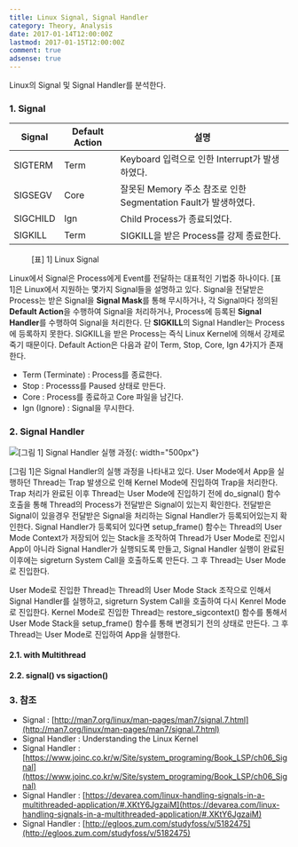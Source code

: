 ```yaml
---
title: Linux Signal, Signal Handler
category: Theory, Analysis
date: 2017-01-14T12:00:00Z
lastmod: 2017-01-15T12:00:00Z
comment: true
adsense: true
---
```


Linux의 Signal 및 Signal Handler를 분석한다.

### 1. Signal

| Signal | Default Action | 설명 |
|--------|----------------|------|
| SIGTERM | Term | Keyboard 입력으로 인한 Interrupt가 발생하였다. |
| SIGSEGV | Core | 잘못된 Memory 주소 참조로 인한 Segmentation Fault가 발생하였다. |
| SIGCHILD | Ign | Child Process가 종료되었다. |
| SIGKILL | Term | SIGKILL을 받은 Process를 강제 종료한다. |

<figure>
<figcaption class="caption">[표] 1] Linux Signal</figcaption>
</figure>

Linux에서 Signal은 Process에게 Event를 전달하는 대표적인 기법중 하나이다. [표 1]은 Linux에서 지원하는 몇가지 Signal들을 설명하고 있다. Signal을 전달받은 Process는 받은 Signal을 **Signal Mask**를 통해 무시하거나, 각 Signal마다 정의된 **Default Action**을 수행하여 Signal을 처리하거나, Process에 등록된 **Signal Handler**를 수행하여 Signal을 처리한다. 단 **SIGKILL**의 Signal Handler는 Process에 등록하지 못한다. SIGKILL을 받은 Process는 즉식 Linux Kernel에 의해서 강제로 죽기 때문이다. Default Action은 다음과 같이 Term, Stop, Core, Ign 4가지가 존재한다.

* Term (Terminate) : Process를 종료한다.
* Stop : Processs를 Paused 상태로 만든다.
* Core : Process를 종료하고 Core 파일을 남긴다.
* Ign (Ignore) : Signal을 무시한다.

### 2. Signal Handler

![[그림 1] Signal Handler 실행 과정]({{site.baseurl}}/images/theory_analysis/Linux_Signal_Signal_Handler/Linux_Signal_Handler_Process.PNG){: width="500px"}

[그림 1]은 Signal Handler의 실행 과정을 나타내고 있다. User Mode에서 App을 실행하던 Thread는 Trap 발생으로 인해 Kernel Mode에 진입하여 Trap을 처리한다. Trap 처리가 완료된 이후 Thread는 User Mode에 진입하기 전에 do_signal() 함수 호출을 통해 Thread의 Process가 전달받은 Signal이 있는지 확인한다. 전달받은 Signal이 있을경우 전달받은 Signal을 처리하는 Signal Handler가 등록되어있는지 확인한다. Signal Handler가 등록되어 있다면 setup_frame() 함수는 Thread의 User Mode Context가 저장되어 있는 Stack을 조작하여 Thread가 User Mode로 진입시 App이 아니라 Signal Handler가 실행되도록 만들고, Signal Handler 실행이 완료된 이후에는 sigreturn System Call을 호출하도록 만든다. 그 후 Thread는 User Mode로 진입한다.

User Mode로 진입한 Thread는 Thread의 User Mode Stack 조작으로 인해서 Signal Handler를 실행하고, sigreturn System Call을 호출하여 다시 Kenrel Mode로 진입한다. Kernel Mode로 진입한 Thread는 restore_sigcontext() 함수를 통해서 User Mode Stack을 setup_frame() 함수를 통해 변경되기 전의 상태로 만든다. 그 후 Thread는 User Mode로 진입하여 App을 실행한다.

#### 2.1. with Multithread

#### 2.2. signal() vs sigaction()

### 3. 참조

* Signal : [http://man7.org/linux/man-pages/man7/signal.7.html](http://man7.org/linux/man-pages/man7/signal.7.html)
* Signal Handler : Understanding the Linux Kernel
* Signal Handler : [https://www.joinc.co.kr/w/Site/system_programing/Book_LSP/ch06_Signal](https://www.joinc.co.kr/w/Site/system_programing/Book_LSP/ch06_Signal)
* Signal Handler : [https://devarea.com/linux-handling-signals-in-a-multithreaded-application/#.XKtY6JgzaiM](https://devarea.com/linux-handling-signals-in-a-multithreaded-application/#.XKtY6JgzaiM)
* Signal Handler : [http://egloos.zum.com/studyfoss/v/5182475](http://egloos.zum.com/studyfoss/v/5182475)

